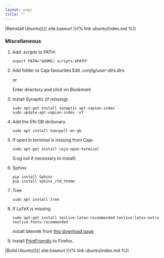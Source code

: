```yaml
---
layout: page
title: ""
---
```


[Reinstall Ubuntu]({{ site.baseurl }}{% link ubuntu/index.md %})

### Miscellaneous

1. Add *.scripts* to PATH:
    ```console
    export PATH="$HOME/.scripts:$PATH"
    ```

1. Add folder to Caja favourites
  Edit *.config/user-dirs.dirs*

    or

    Enter directory and click on *Bookmark*

1. Install Synaptic (if missing):
    ```console
    sudo apt-get install synaptic apt-xapian-index
    sudo update-apt-xapian-index -vf
    ```

1. Add the EN-GB dictionary
    ```console
    sudo apt install hunspell-en-gb
    ```

1. If *open in terminal* is missing from Caja:
    ``` console
    sudo apt-get install caja-open-terminal
    ```
    (Log out if necessary to install)

1. Sphinx
    ```console
    pip install Sphinx
    pip install sphinx_rtd_theme
    ```

1. Tree
    ```
    sudo apt install tree
    ```

1. If LaTeX is missing
    ```console
    sudo apt-get install texlive-latex-recommended texlive-latex-extra texlive-fonts-recommended

    ```
    install latexmk from [this download page](https://packages.ubuntu.com/xenial/all/latexmk/download)


1. Install [PrintFriendly](https://www.printfriendly.com/) to Firefox.

[Build Ubuntu]({{ site.baseurl }}{% link ubuntu/index.md %})
